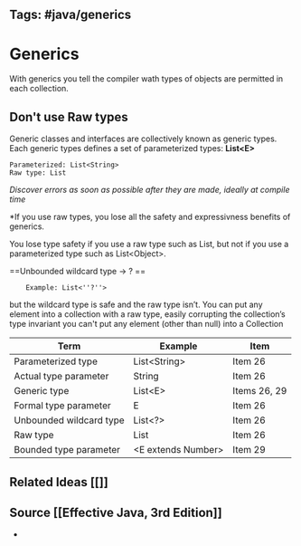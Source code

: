 
## Tags:  #java/generics
# Generics

With generics you tell the compiler wath types of objects are permitted in each collection.

## Don't use Raw types
Generic classes and interfaces are collectively known as generic types.
Each generic types defines a set of  parameterized types: **List\<E\>**

```
Parameterized: List<String>
Raw type: List
```

*Discover errors as soon as possible after they are made,  ideally at compile time*

*If you use raw types, you lose all the safety and expressivness benefits of generics.

You lose type safety if you use a raw type such as List, but not if you use a parameterized type such as List\<Object\>.

==Unbounded wildcard type -> ? ==
```
	Example: List<''?''>
```
but the wildcard type is safe and the raw type isn’t. You can put any element into a collection with a raw type, easily corrupting the collection’s type invariant
you can't put any element (other than null) into a Collection

|Term| Example|Item|
|----|--------|-----|
|Parameterized type|List\<String\>|Item 26|
|Actual type parameter|String|Item 26|
|Generic type|List\<E\>|Items 26, 29|
|Formal type parameter|E|Item 26|
|Unbounded wildcard type|List\<?\>|Item 26|
|Raw type|List|Item 26|
|Bounded type parameter|\<E extends Number\>|Item 29|

## Related Ideas [[]]
## Source [[Effective Java, 3rd Edition]]
-



 
